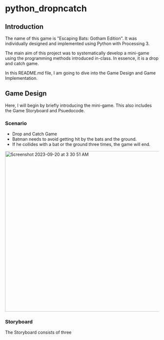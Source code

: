 # python_dropncatch #

## Introduction ##

The name of this game is "Escaping Bats: Gotham Edition". It was individually designed and implemented using Python with Processing 3. 

The main aim of this project was to systematically develop a mini-game using the programming methods introduced in-class. In essence, it is a drop and catch game.

In this README.md file, I am going to dive into the Game Design and Game Implementation.

## Game Design ##

Here, I will begin by briefly introducing the mini-game. This also includes the Game Storyboard and Psuedocode.

### Scenario ###

- Drop and Catch Game​
- Batman needs to avoid getting hit by the bats and the ground.​
- If he collides with a bat or the ground three times, the game will end.

<img width="524" alt="Screenshot 2023-09-20 at 3 30 51 AM" src="https://github.com/zainkoreshi/python_dropncatch/assets/139840078/7f069071-7da0-4eb1-aad6-839be1c48dda">


### Storyboard ###

The Storyboard consists of three
